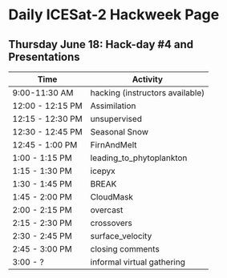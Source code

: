 # Daily ICESat-2 Hackweek Page

## Thursday June 18: Hack-day #4 and Presentations

| Time  |  Activity           | 
| --------- | ------------- | 
|  9:00-11:30 AM  | hacking (instructors available) |
| 12:00 - 12:15 PM | Assimilation | 
| 12:15 - 12:30 PM | unsupervised |
| 12:30 - 12:45 PM | Seasonal Snow | 
  | 12:45 - 1:00 PM |  FirnAndMelt |
 | 1:00 - 1:15 PM | leading_to_phytoplankton |
 | 1:15 - 1:30 PM | icepyx | 
 | 1:30 - 1:45 PM |  BREAK |
| 1:45 - 2:00 PM | CloudMask |
| 2:00 - 2:15 PM |  overcast |
| 2:15 - 2:30 PM | crossovers | 
| 2:30 - 2:45 PM | surface_velocity | 
| 2:45 - 3:00 PM | closing comments | 
| 3:00 - ? | informal virtual gathering | 
